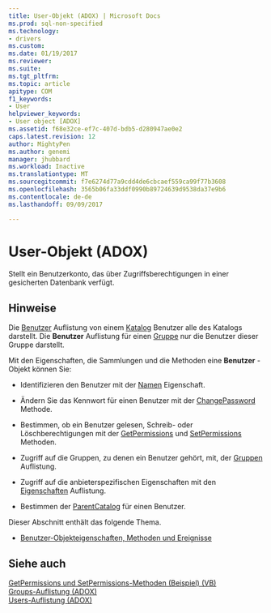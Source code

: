 ```yaml
---
title: User-Objekt (ADOX) | Microsoft Docs
ms.prod: sql-non-specified
ms.technology:
- drivers
ms.custom: 
ms.date: 01/19/2017
ms.reviewer: 
ms.suite: 
ms.tgt_pltfrm: 
ms.topic: article
apitype: COM
f1_keywords:
- User
helpviewer_keywords:
- User object [ADOX]
ms.assetid: f68e32ce-ef7c-407d-bdb5-d280947ae0e2
caps.latest.revision: 12
author: MightyPen
ms.author: genemi
manager: jhubbard
ms.workload: Inactive
ms.translationtype: MT
ms.sourcegitcommit: f7e6274d77a9cdd4de6cbcaef559ca99f77b3608
ms.openlocfilehash: 3565b06fa33ddf0990b89724639d9538da37e9b6
ms.contentlocale: de-de
ms.lasthandoff: 09/09/2017

---
```

# <a name="user-object-adox"></a>User-Objekt (ADOX)
Stellt ein Benutzerkonto, das über Zugriffsberechtigungen in einer gesicherten Datenbank verfügt.  
  
## <a name="remarks"></a>Hinweise  
 Die [Benutzer](../../../ado/reference/adox-api/users-collection-adox.md) Auflistung von einem [Katalog](../../../ado/reference/adox-api/catalog-object-adox.md) Benutzer alle des Katalogs darstellt. Die **Benutzer** Auflistung für einen [Gruppe](../../../ado/reference/adox-api/group-object-adox.md) nur die Benutzer dieser Gruppe darstellt.  
  
 Mit den Eigenschaften, die Sammlungen und die Methoden eine **Benutzer** -Objekt können Sie:  
  
-   Identifizieren den Benutzer mit der [Namen](../../../ado/reference/adox-api/name-property-adox.md) Eigenschaft.  
  
-   Ändern Sie das Kennwort für einen Benutzer mit der [ChangePassword](../../../ado/reference/adox-api/changepassword-method-adox.md) Methode.  
  
-   Bestimmen, ob ein Benutzer gelesen, Schreib- oder Löschberechtigungen mit der [GetPermissions](../../../ado/reference/adox-api/getpermissions-method-adox.md) und [SetPermissions](../../../ado/reference/adox-api/setpermissions-method-adox.md) Methoden.  
  
-   Zugriff auf die Gruppen, zu denen ein Benutzer gehört, mit, der [Gruppen](../../../ado/reference/adox-api/groups-collection-adox.md) Auflistung.  
  
-   Zugriff auf die anbieterspezifischen Eigenschaften mit den [Eigenschaften](../../../ado/reference/ado-api/properties-collection-ado.md) Auflistung.  
  
-   Bestimmen der [ParentCatalog](../../../ado/reference/adox-api/parentcatalog-property-adox.md) für einen Benutzer.  
  
 Dieser Abschnitt enthält das folgende Thema.  
  
-   [Benutzer-Objekteigenschaften, Methoden und Ereignisse](../../../ado/reference/adox-api/user-object-properties-methods-and-events.md)  
  
## <a name="see-also"></a>Siehe auch  
 [GetPermissions und SetPermissions-Methoden (Beispiel) (VB)](../../../ado/reference/adox-api/getpermissions-and-setpermissions-methods-example-vb.md)   
 [Groups-Auflistung (ADOX)](../../../ado/reference/adox-api/groups-collection-adox.md)   
 [Users-Auflistung (ADOX)](../../../ado/reference/adox-api/users-collection-adox.md)

